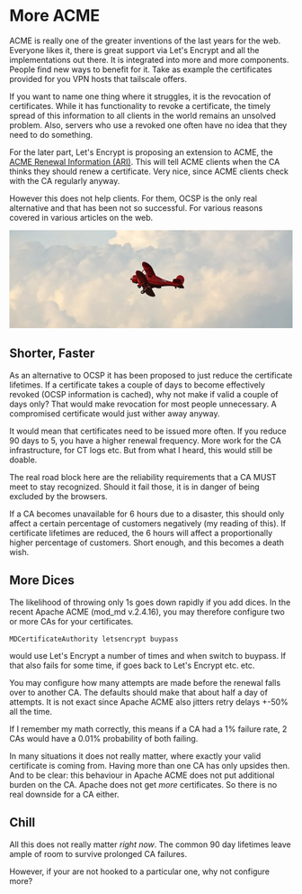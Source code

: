 # More ACME

ACME is really one of the greater inventions of the last years for the web. Everyone likes
it, there is great support via Let's Encrypt and all the implementations out there. It is
integrated into more and more components. People find new ways to benefit for it. Take as
example the certificates provided for you VPN hosts that tailscale offers.

If you want to name one thing where it struggles, it is the revocation of certificates. While
it has functionality to revoke a certificate, the timely spread of this information to all clients
in the world remains an unsolved problem. Also, servers who use a revoked one often have
no idea that they need to do something.

For the later part, Let's Encrypt is proposing an extension to ACME, the [ACME Renewal Information (ARI)](https://www.ietf.org/id/draft-aaron-acme-ari-02.html). This will tell ACME clients when the CA thinks
they should renew a certificate. Very nice, since ACME clients check with the CA regularly anyway.

However this does not help clients. For them, OCSP is the only real alternative and that
has been not so successful. For various reasons covered in various articles on the web.

!["theme pic"](images/double-decker.png)

## Shorter, Faster

As an alternative to OCSP it has been proposed to just reduce the certificate lifetimes. If a certificate
takes a couple of days to become effectively revoked (OCSP information is cached), why not make
if valid a couple of days only? That would make revocation for most people unnecessary. A compromised
certificate would just wither away anyway.

It would mean that certificates need to be issued more often. If you reduce 90 days to 5, you have
a higher renewal frequency. More work for the CA infrastructure, for CT logs etc. But from
what I heard, this would still be doable.

The real road block here are the reliability requirements that a CA MUST meet to stay
recognized. Should it fail those, it is in danger of being excluded by the browsers.

If a CA becomes unavailable for 6 hours due to a disaster, this should only affect a certain
percentage of customers negatively (my reading of this). If certificate lifetimes are reduced, the 6 hours will affect a proportionally higher percentage of customers. Short enough, and this becomes a death wish.

## More Dices

The likelihood of throwing only 1s goes down rapidly if you add dices. In
the recent Apache ACME (mod_md v.2.4.16), you may therefore configure two or more CAs for your
certificates.

```
MDCertificateAuthority letsencrypt buypass
```

would use Let's Encrypt a number of times and when switch to buypass. If that also fails
for some time, if goes back to Let's Encrypt etc. etc. 

You may configure how many attempts are made before the renewal falls over to another CA. The
defaults should make that about half a day of attempts. It is not exact since Apache ACME also
jitters retry delays +-50% all the time.

If I remember my math correctly, this means if a CA had a 1% failure rate, 2 CAs would
have a 0.01% probability of both failing.

In many situations it does not really matter, where exactly your valid certificate is coming from. Having
more than one CA has only upsides then. And to be clear: this behaviour in Apache ACME does not put additional burden on the CA. Apache does not get *more* certificates. So there is no real downside for a CA either.

## Chill

All this does not really matter *right now*. The common 90 day lifetimes leave ample of room to
survive prolonged CA failures. 

However, if your are not hooked to a particular one, why not
configure more?
